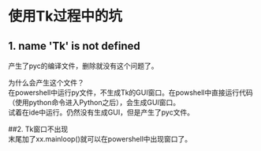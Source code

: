 # 使用Tk过程中的坑  
## 1. name 'Tk' is not defined   
产生了pyc的编译文件，删除就没有这个问题了。  

为什么会产生这个文件？  
在powershell中运行py文件，不生成Tk的GUI窗口。在powshell中直接运行代码（使用python命令进入Python之后），会生成GUI窗口。  
试着在ide中运行。仍然没有生成GUI，但是产生了pyc文件。  

##2. Tk窗口不出现  
末尾加了xx.mainloop()就可以在powershell中出现窗口了。  
